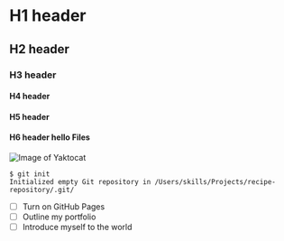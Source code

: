 # H1 header
## H2 header
### H3 header
#### H4 header
#### H5 header
#### H6 header hello Files
![Image of Yaktocat](https://octodex.github.com/images/yaktocat.png)

```
$ git init
Initialized empty Git repository in /Users/skills/Projects/recipe-repository/.git/
```

- [ ] Turn on GitHub Pages
- [ ] Outline my portfolio
- [ ] Introduce myself to the world
